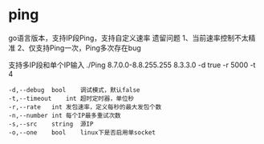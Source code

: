 # ping
go语言版本，支持IP段Ping，支持自定义速率
遗留问题
1、当前速率控制不太精准
2、仅支持Ping一次，Ping多次存在bug


支持多IP段和单个IP输入
./Ping 8.7.0.0-8.8.255.255   8.3.3.0  -d true  -r 5000 -t 4 


	-d,--debug	bool	调试模式，默认false
	-t,--timeout	int	超时定时器，单位秒
	-r,--rate	int	发包速率，定义每秒的最大发包个数
	-n,--number	int	每个IP最多重试次数
	-s,--src	string	源IP
	-o,--one	bool	linux下是否启用单socket

